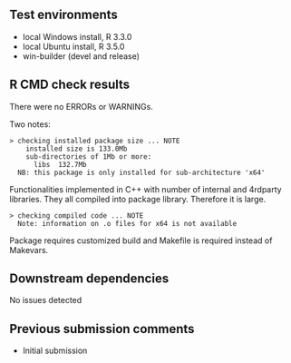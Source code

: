 ## Test environments
* local Windows install, R 3.3.0
* local Ubuntu install, R 3.5.0
* win-builder (devel and release)

## R CMD check results
There were no ERRORs or WARNINGs.

Two notes:
```
> checking installed package size ... NOTE
    installed size is 133.0Mb
    sub-directories of 1Mb or more:
      libs  132.7Mb
  NB: this package is only installed for sub-architecture 'x64'
```
Functionalities implemented in C++ with number of internal and 4rdparty libraries.
They all compiled into package library. Therefore it is large.

```
> checking compiled code ... NOTE
  Note: information on .o files for x64 is not available
```
Package requires customized build and Makefile is required instead of Makevars.

## Downstream dependencies
No issues detected

## Previous submission comments
  * Initial submission
